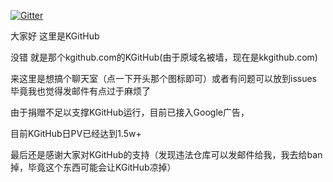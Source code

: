 [![Gitter](https://badges.gitter.im/kgithub666/community.svg)](https://gitter.im/kgithub666/community?utm_source=badge&utm_medium=badge&utm_campaign=pr-badge)

大家好 这里是KGitHub

没错 就是那个kgithub.com的KGitHub(由于原域名被墙，现在是kkgithub.com)

来这里是想搞个聊天室（点一下开头那个图标即可）或者有问题可以放到issues 毕竟我也觉得发邮件有点过于麻烦了

由于捐赠不足以支撑KGitHub运行，目前已接入Google广告，

目前KGitHub日PV已经达到1.5w+

最后还是感谢大家对KGitHub的支持（发现违法仓库可以发邮件给我，我去给ban掉，毕竟这个东西可能会让KGitHub凉掉）

